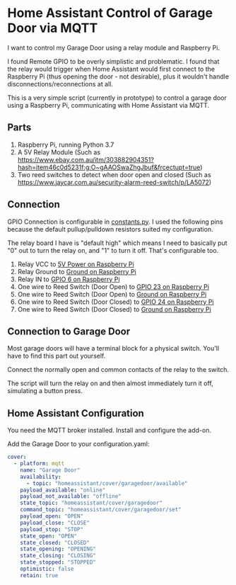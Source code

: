 # Home Assistant Control of Garage Door via MQTT
I want to control my Garage Door using a relay module and Raspberry Pi.

I found Remote GPIO to be overly simplistic and problematic. I found that the relay would trigger when Home Assistant would first connect to the Raspberry Pi (thus opening the door - not desirable), plus it wouldn't handle disconnections/reconnections at all.

This is a very simple script (currently in prototype) to control a garage door using a Raspberry Pi, communicating with Home Assistant via MQTT.

## Parts
1. Raspberry Pi, running Python 3.7
2. A 5V Relay Module (Such as https://www.ebay.com.au/itm/303882904351?hash=item46c0d5231f:g:O~gAAOSwaZhgJbuf&frcectupt=true)
3. Two reed switches to detect when door open and closed (Such as https://www.jaycar.com.au/security-alarm-reed-switch/p/LA5072)

## Connection
GPIO Connection is configurable in [constants.py](constants.py). I used the following pins because the default pullup/pulldown resistors suited my configuration.

The relay board I have is "default high" which means I need to basically put "0" out to turn the relay on, and "1" to turn it off. That's configurable too.

1. Relay VCC to [5V Power on Raspberry Pi](https://pinout.xyz/pinout/5v_power)
2. Relay Ground to [Ground on Raspberry Pi](https://pinout.xyz/pinout/ground)
3. Relay IN to [GPIO 6 on Raspberry Pi](https://pinout.xyz/pinout/pin31_gpio6)
4. One wire to Reed Switch (Door Open) to [GPIO 23 on Raspberry Pi](https://pinout.xyz/pinout/pin18_gpio23)
5. One wire to Reed Switch (Door Open) to [Ground on Raspberry Pi](https://pinout.xyz/pinout/ground)
6. One wire to Reed Switch (Door Closed) to [GPIO 24 on Raspberry Pi](https://pinout.xyz/pinout/pin18_gpio24)
7. One wire to Reed Switch (Door Closed) to [Ground on Raspberry Pi](https://pinout.xyz/pinout/ground)

## Connection to Garage Door
Most garage doors will have a terminal block for a physical switch. You'll have to find this part out yourself.

Connect the normally open and common contacts of the relay to the switch. 

The script will turn the relay on and then almost immediately turn it off, simulating a button press.

## Home Assistant Configuration
You need the MQTT broker installed. Install and configure the add-on.

Add the Garage Door to your configuration.yaml:
```yaml
cover:
  - platform: mqtt
    name: "Garage Door"
    availability:
      - topic: "homeassistant/cover/garagedoor/available"
    payload_available: "online"
    payload_not_available: "offline"
    state_topic: "homeassistant/cover/garagedoor"
    command_topic: "homeassistant/cover/garagedoor/set"
    payload_open: "OPEN"
    payload_close: "CLOSE"
    payload_stop: "STOP"
    state_open: "OPEN"
    state_closed: "CLOSED"
    state_opening: "OPENING"
    state_closing: "CLOSING"
    state_stopped: "STOPPED"
    optimistic: false
    retain: true
```
